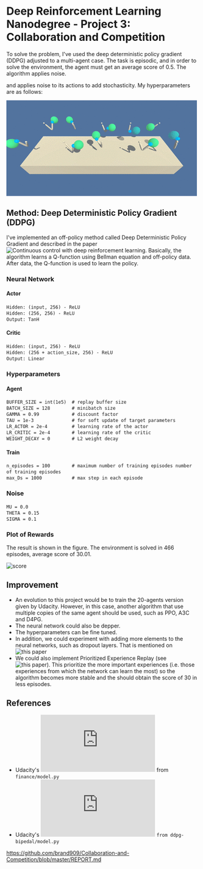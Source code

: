 # Deep Reinforcement Learning Nanodegree - Project 3: Collaboration and Competition

To solve the problem, I've used the deep deterministic policy gradient (DDPG) adjusted to a multi-agent case. The task is episodic,
and in order to solve the environment, the agent must get an average score of 0.5. The algorithm applies noise.

and applies noise to its actions to add stochasticity. My hyperparameters are as follows:

![robot](https://raw.githubusercontent.com/smalvar/CONTINUOUS_CONTROL-Deep-Reinforcement-Learning/main/robots.gif?token=AJJPPPI7MD7UQTUVE6JXX6K7V4PPQ)
## Method: Deep Deterministic Policy Gradient (DDPG)
I've implemented an off-policy method called Deep Deterministic Policy Gradient and described in the paper ![Continuous control with deep reinforcement learning](https://arxiv.org/abs/1509.02971).
Basically, the algorithm learns a Q-function using Bellman equation and off-policy data. After data, the Q-function is used to learn the policy.


### Neural Network
#### Actor

    Hidden: (input, 256) - ReLU
    Hidden: (256, 256) - ReLU
    Output: TanH


#### Critic

    Hidden: (input, 256) - ReLU
    Hidden: (256 + action_size, 256) - ReLU
    Output: Linear

### Hyperparameters
#### Agent
```
BUFFER_SIZE = int(1e5)  # replay buffer size
BATCH_SIZE = 128        # minibatch size
GAMMA = 0.99            # discount factor
TAU = 1e-3              # for soft update of target parameters
LR_ACTOR = 2e-4         # learning rate of the actor
LR_CRITIC = 2e-4        # learning rate of the critic
WEIGHT_DECAY = 0        # L2 weight decay
```
#### Train
```
n_episodes = 100        # maximum number of training episodes number of training episodes
max_Ds = 1000           # max step in each episode
```

### Noise
```
MU = 0.0
THETA = 0.15
SIGMA = 0.1

```

### Plot of Rewards

The result is shown in the figure. The environment is solved in 466 episodes, average score of 30.01. 

![score](./plot_score.png)

## Improvement

- An evolution to this project would be to train the 20-agents version given by Udacity. However, in this case, another algorithm that use multiple copies of the same agent should be used, such as PPO, A3C and D4PG.
- The neural network could also be depper.
- The hyperparameters can be fine tuned.
- In addition, we could experiment with adding more elements to the neural networks, such as dropout layers. That is mentioned on ![this paper](https://arxiv.org/abs/1509.02971)
- We could also implement Prioritized Experience Replay (see ![this paper](https://arxiv.org/abs/1511.05952)). This prioritize the more important experiences (i.e. those experiences from which the network can learn the most) so the algorithm becomes more stable and the should obtain the score of 30 in less episodes.

## References
- Udacity's ![model.py](https://github.com/udacity/deep-reinforcement-learning/blob/master/finance/model.py) from `finance/model.py`
- Udacity's ![model.py](https://github.com/udacity/deep-reinforcement-learning/blob/master/ddpg-bipedal/model.py) `from ddpg-bipedal/model.py`

https://github.com/brand909/Collaboration-and-Competition/blob/master/REPORT.md
